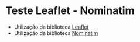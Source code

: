 # Teste Leaflet - Nominatim

- Utilização da biblioteca [Leaflet](https://leafletjs.com/)
- Utilização da biblioteca [Nominatim](https://nominatim.org/)

